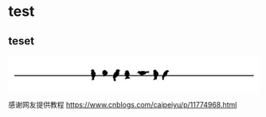 # test
## teset
![birds.png](images\1614263796255.png)

感谢网友提供教程 https://www.cnblogs.com/caipeiyu/p/11774968.html